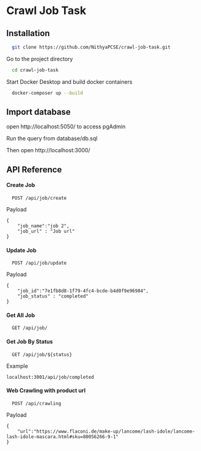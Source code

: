 # Crawl Job Task

## Installation

```bash
  git clone https://github.com/NithyaPCSE/crawl-job-task.git
```

Go to the project directory

```bash
  cd crawl-job-task
```

Start Docker Desktop and build docker containers

```bash
  docker-composer up --build
```

## Import database

open http://localhost:5050/ to access pgAdmin

Run the query from database/db.sql

Then open http://localhost:3000/

## API Reference

#### Create Job

```http
  POST /api/job/create
```
Payload
```
{
    "job_name":"job 2",
    "job_url" : "Job url"
}

```

#### Update Job

```http
  POST /api/job/update
```
Payload
```
{
    "job_id":"7e1fb8d8-1f79-4fc4-bcde-b4d0f9e96984",
    "job_status" : "completed"
}

```

#### Get All Job

```http
  GET /api/job/
```

#### Get Job By Status

```http
  GET /api/job/${status} 
```
Example 
```
localhost:3001/api/job/completed
```


#### Web Crawling with product url

```http
  POST /api/crawling
```

Payload
```
{
    "url":"https://www.flaconi.de/make-up/lancome/lash-idole/lancome-lash-idole-mascara.html#sku=80056266-9-1"
}
```

